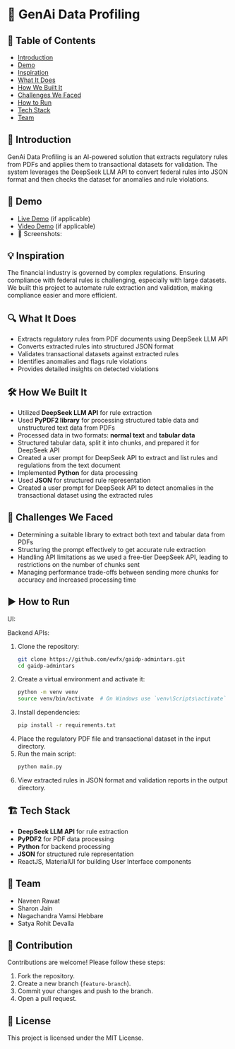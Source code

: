 # 🚀 GenAi Data Profiling

## 📌 Table of Contents

- [Introduction](#-introduction)
- [Demo](#-demo)
- [Inspiration](#-inspiration)
- [What It Does](#-what-it-does)
- [How We Built It](#-how-we-built-it)
- [Challenges We Faced](#-challenges-we-faced)
- [How to Run](#-how-to-run)
- [Tech Stack](#-tech-stack)
- [Team](#-team)

## 🎯 Introduction

GenAi Data Profiling is an AI-powered solution that extracts regulatory rules from PDFs and applies them to transactional datasets for validation. The system leverages the DeepSeek LLM API to convert federal rules into JSON format and then checks the dataset for anomalies and rule violations.

## 🎥 Demo

- [Live Demo](#) (if applicable)
- [Video Demo](#) (if applicable)
- 📸 Screenshots:

## 💡 Inspiration

The financial industry is governed by complex regulations. Ensuring compliance with federal rules is challenging, especially with large datasets. We built this project to automate rule extraction and validation, making compliance easier and more efficient.

## 🔍 What It Does

- Extracts regulatory rules from PDF documents using DeepSeek LLM API
- Converts extracted rules into structured JSON format
- Validates transactional datasets against extracted rules
- Identifies anomalies and flags rule violations
- Provides detailed insights on detected violations

## 🛠 How We Built It

- Utilized **DeepSeek LLM API** for rule extraction
- Used **PyPDF2 library** for processing structured table data and unstructured text data from PDFs
- Processed data in two formats: **normal text** and **tabular data**
- Structured tabular data, split it into chunks, and prepared it for DeepSeek API
- Created a user prompt for DeepSeek API to extract and list rules and regulations from the text document
- Implemented **Python** for data processing
- Used **JSON** for structured rule representation
- &#x20;Created a user prompt for DeepSeek API to detect anomalies in the transactional dataset using the extracted rules

## 🚧 Challenges We Faced

- Determining a suitable library to extract both text and tabular data from PDFs
- Structuring the prompt effectively to get accurate rule extraction
- Handling API limitations as we used a free-tier DeepSeek API, leading to restrictions on the number of chunks sent
- Managing performance trade-offs between sending more chunks for accuracy and increased processing time

## ▶️ How to Run

UI:





Backend APIs:

1. Clone the repository:
   ```sh
   git clone https://github.com/ewfx/gaidp-admintars.git
   cd gaidp-admintars
   ```
2. Create a virtual environment and activate it:
   ```sh
   python -m venv venv
   source venv/bin/activate  # On Windows use `venv\Scripts\activate`
   ```
3. Install dependencies:
   ```sh
   pip install -r requirements.txt
   ```
4. Place the regulatory PDF file and transactional dataset in the input directory.
5. Run the main script:
   ```sh
   python main.py
   ```
6. View extracted rules in JSON format and validation reports in the output directory.

## 🏗 Tech Stack

- **DeepSeek LLM API** for rule extraction
- **PyPDF2** for PDF data processing
- **Python** for backend processing
- **JSON** for structured rule representation
- ReactJS, MaterialUI for building User Interface components

## 👥 Team

- Naveen Rawat
- Sharon Jain
- Nagachandra Vamsi Hebbare
- Satya Rohit Devalla

## 🤝 Contribution

Contributions are welcome! Please follow these steps:

1. Fork the repository.
2. Create a new branch (`feature-branch`).
3. Commit your changes and push to the branch.
4. Open a pull request.

## 📜 License

This project is licensed under the MIT License.


